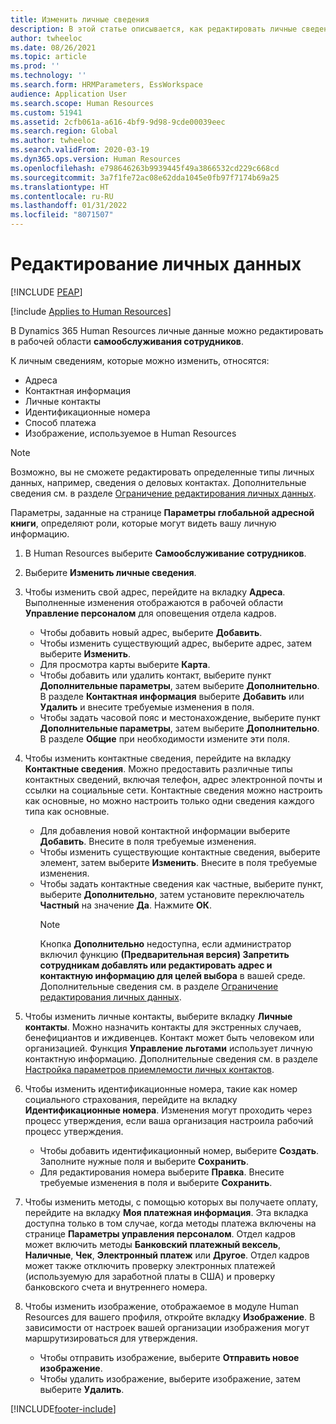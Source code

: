 ```yaml
---
title: Изменить личные сведения
description: В этой статье описывается, как редактировать личные сведения в службе самообслуживания сотрудников и менеджеров.
author: twheeloc
ms.date: 08/26/2021
ms.topic: article
ms.prod: ''
ms.technology: ''
ms.search.form: HRMParameters, EssWorkspace
audience: Application User
ms.search.scope: Human Resources
ms.custom: 51941
ms.assetid: 2cfb061a-a616-4bf9-9d98-9cde00039eec
ms.search.region: Global
ms.author: twheeloc
ms.search.validFrom: 2020-03-19
ms.dyn365.ops.version: Human Resources
ms.openlocfilehash: e798646263b9939445f49a3866532cd229c668cd
ms.sourcegitcommit: 3a7f1fe72ac08e62dda1045e0fb97f7174b69a25
ms.translationtype: HT
ms.contentlocale: ru-RU
ms.lasthandoff: 01/31/2022
ms.locfileid: "8071507"
---
```

# <a name="edit-personal-information"></a>Редактирование личных данных


[!INCLUDE [PEAP](../includes/peap-2.md)]

[!include [Applies to Human Resources](../includes/applies-to-hr.md)]

В Dynamics 365 Human Resources личные данные можно редактировать в рабочей области **самообслуживания сотрудников**.

К личным сведениям, которые можно изменить, относятся:

- Адреса
- Контактная информация
- Личные контакты
- Идентификационные номера
- Способ платежа
- Изображение, используемое в Human Resources

>[!NOTE]
>Возможно, вы не сможете редактировать определенные типы личных данных, например, сведения о деловых контактах. Дополнительные сведения см. в разделе [Ограничение редактирования личных данных](hr-employee-self-service-restrict-editing.md).

Параметры, заданные на странице **Параметры глобальной адресной книги**, определяют роли, которые могут видеть вашу личную информацию.

1. В Human Resources выберите **Самообслуживание сотрудников**.

2. Выберите **Изменить личные сведения**.

3. Чтобы изменить свой адрес, перейдите на вкладку **Адреса**. Выполненные изменения отображаются в рабочей области **Управление персоналом** для оповещения отдела кадров.

    - Чтобы добавить новый адрес, выберите **Добавить**.
    - Чтобы изменить существующий адрес, выберите адрес, затем выберите **Изменить**.
    - Для просмотра карты выберите **Карта**.
    - Чтобы добавить или удалить контакт, выберите пункт **Дополнительные параметры**, затем выберите **Дополнительно**. В разделе **Контактная информация** выберите **Добавить** или **Удалить** и внесите требуемые изменения в поля.
    - Чтобы задать часовой пояс и местонахождение, выберите пункт **Дополнительные параметры**, затем выберите **Дополнительно**. В разделе **Общие** при необходимости измените эти поля.

4. Чтобы изменить контактные сведения, перейдите на вкладку **Контактные сведения**. Можно предоставить различные типы контактных сведений, включая телефон, адрес электронной почты и ссылки на социальные сети. Контактные сведения можно настроить как основные, но можно настроить только одни сведения каждого типа как основные.

    - Для добавления новой контактной информации выберите **Добавить**. Внесите в поля требуемые изменения.
    - Чтобы изменить существующие контактные сведения, выберите элемент, затем выберите **Изменить**. Внесите в поля требуемые изменения.
    - Чтобы задать контактные сведения как частные, выберите пункт, выберите **Дополнительно**, затем установите переключатель **Частный** на значение **Да**. Нажмите **ОК**.
      >[!NOTE]
      >Кнопка **Дополнительно** недоступна, если администратор включил функцию **(Предварительная версия) Запретить сотрудникам добавлять или редактировать адрес и контактную информацию для целей выбора** в вашей среде. Дополнительные сведения см. в разделе [Ограничение редактирования личных данных](hr-employee-self-service-restrict-editing.md).
  
5. Чтобы изменить личные контакты, выберите вкладку **Личные контакты**. Можно назначить контакты для экстренных случаев, бенефициантов и иждивенцев. Контакт может быть человеком или организацией. Функция **Управление льготами** использует личную контактную информацию. Дополнительные сведения см. в разделе [Настройка параметров приемлемости личных контактов](hr-benefits-setup-contact-eligibility-options.md).

6. Чтобы изменить идентификационные номера, такие как номер социального страхования, перейдите на вкладку **Идентификационные номера**. Изменения могут проходить через процесс утверждения, если ваша организация настроила рабочий процесс утверждения.

    - Чтобы добавить идентификационный номер, выберите **Создать**. Заполните нужные поля и выберите **Сохранить**.
    - Для редактирования номера выберите **Правка**. Внесите требуемые изменения в поля и выберите **Сохранить**.

7. Чтобы изменить методы, с помощью которых вы получаете оплату, перейдите на вкладку **Моя платежная информация**. Эта вкладка доступна только в том случае, когда методы платежа включены на странице **Параметры управления персоналом**. Отдел кадров может включить методы **Банковский платежный вексель**, **Наличные**, **Чек**, **Электронный платеж** или **Другое**. Отдел кадров может также отключить проверку электронных платежей (используемую для заработной платы в США) и проверку банковского счета и внутреннего номера.

8. Чтобы изменить изображение, отображаемое в модуле Human Resources для вашего профиля, откройте вкладку **Изображение**. В зависимости от настроек вашей организации изображения могут маршрутизироваться для утверждения.

    - Чтобы отправить изображение, выберите **Отправить новое изображение**.
    - Чтобы удалить изображение, выберите изображение, затем выберите **Удалить**.



[!INCLUDE[footer-include](../includes/footer-banner.md)]
